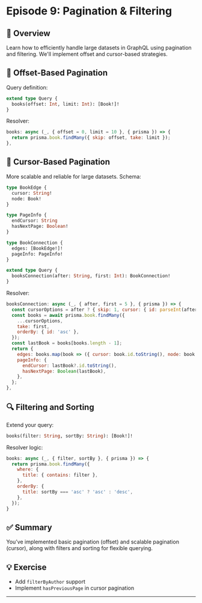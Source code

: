 # Episode 9: Pagination & Filtering

## 📌 Overview
Learn how to efficiently handle large datasets in GraphQL using pagination and filtering. We'll implement offset and cursor-based strategies.

## 🔢 Offset-Based Pagination
Query definition:
```graphql
extend type Query {
  books(offset: Int, limit: Int): [Book!]!
}
```

Resolver:
```javascript
books: async (_, { offset = 0, limit = 10 }, { prisma }) => {
  return prisma.book.findMany({ skip: offset, take: limit });
},
```

## 🧭 Cursor-Based Pagination
More scalable and reliable for large datasets.
Schema:
```graphql
type BookEdge {
  cursor: String!
  node: Book!
}

type PageInfo {
  endCursor: String
  hasNextPage: Boolean!
}

type BookConnection {
  edges: [BookEdge!]!
  pageInfo: PageInfo!
}

extend type Query {
  booksConnection(after: String, first: Int): BookConnection!
}
```

Resolver:
```javascript
booksConnection: async (_, { after, first = 5 }, { prisma }) => {
  const cursorOptions = after ? { skip: 1, cursor: { id: parseInt(after) } } : {};
  const books = await prisma.book.findMany({
    ...cursorOptions,
    take: first,
    orderBy: { id: 'asc' },
  });
  const lastBook = books[books.length - 1];
  return {
    edges: books.map(book => ({ cursor: book.id.toString(), node: book })),
    pageInfo: {
      endCursor: lastBook?.id.toString(),
      hasNextPage: Boolean(lastBook),
    },
  };
},
```

## 🔍 Filtering and Sorting
Extend your query:
```graphql
books(filter: String, sortBy: String): [Book!]!
```

Resolver logic:
```javascript
books: async (_, { filter, sortBy }, { prisma }) => {
  return prisma.book.findMany({
    where: {
      title: { contains: filter },
    },
    orderBy: {
      title: sortBy === 'asc' ? 'asc' : 'desc',
    },
  });
}
```

## ✅ Summary
You’ve implemented basic pagination (offset) and scalable pagination (cursor), along with filters and sorting for flexible querying.

## 💡 Exercise
- Add `filterByAuthor` support
- Implement `hasPreviousPage` in cursor pagination

---